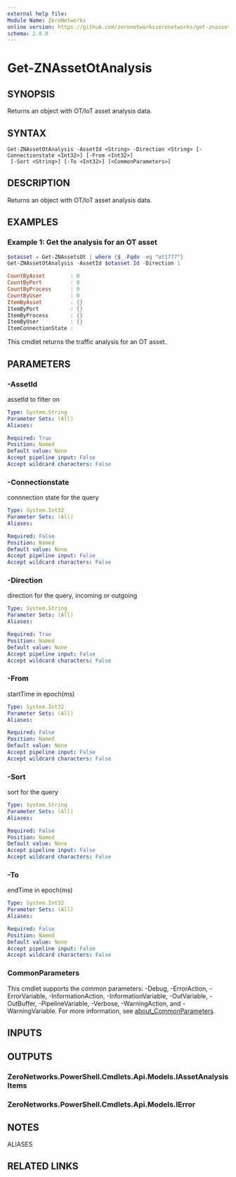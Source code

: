 ```yaml
---
external help file:
Module Name: ZeroNetworks
online version: https://github.com/zeronetworkszeronetworks/get-znassetotanalysis
schema: 2.0.0
---
```


# Get-ZNAssetOtAnalysis

## SYNOPSIS
Returns an object with OT/IoT asset analysis data.

## SYNTAX

```
Get-ZNAssetOtAnalysis -AssetId <String> -Direction <String> [-Connectionstate <Int32>] [-From <Int32>]
 [-Sort <String>] [-To <Int32>] [<CommonParameters>]
```

## DESCRIPTION
Returns an object with OT/IoT asset analysis data.

## EXAMPLES

### Example 1: Get the analysis for an OT asset
```powershell
$otasset = Get-ZNAssetsOt | where {$_.Fqdn -eq "ot1777"}
Get-ZNAssetOtAnalysis -AssetId $otasset.Id -Direction 1

CountByAsset        : 0
CountByPort         : 0
CountByProcess      : 0
CountByUser         : 0
ItemByAsset         : {}
ItemByPort          : {}
ItemByProcess       : {}
ItemByUser          : {}
ItemConnectionState : 
```

This cmdlet returns the traffic analysis for an OT asset.

## PARAMETERS

### -AssetId
assetId to filter on

```yaml
Type: System.String
Parameter Sets: (All)
Aliases:

Required: True
Position: Named
Default value: None
Accept pipeline input: False
Accept wildcard characters: False
```

### -Connectionstate
connnection state for the query

```yaml
Type: System.Int32
Parameter Sets: (All)
Aliases:

Required: False
Position: Named
Default value: None
Accept pipeline input: False
Accept wildcard characters: False
```

### -Direction
direction for the query, incoming or outgoing

```yaml
Type: System.String
Parameter Sets: (All)
Aliases:

Required: True
Position: Named
Default value: None
Accept pipeline input: False
Accept wildcard characters: False
```

### -From
startTime in epoch(ms)

```yaml
Type: System.Int32
Parameter Sets: (All)
Aliases:

Required: False
Position: Named
Default value: None
Accept pipeline input: False
Accept wildcard characters: False
```

### -Sort
sort for the query

```yaml
Type: System.String
Parameter Sets: (All)
Aliases:

Required: False
Position: Named
Default value: None
Accept pipeline input: False
Accept wildcard characters: False
```

### -To
endTime in epoch(ms)

```yaml
Type: System.Int32
Parameter Sets: (All)
Aliases:

Required: False
Position: Named
Default value: None
Accept pipeline input: False
Accept wildcard characters: False
```

### CommonParameters
This cmdlet supports the common parameters: -Debug, -ErrorAction, -ErrorVariable, -InformationAction, -InformationVariable, -OutVariable, -OutBuffer, -PipelineVariable, -Verbose, -WarningAction, and -WarningVariable. For more information, see [about_CommonParameters](http://go.microsoft.com/fwlink/?LinkID=113216).

## INPUTS

## OUTPUTS

### ZeroNetworks.PowerShell.Cmdlets.Api.Models.IAssetAnalysisItems

### ZeroNetworks.PowerShell.Cmdlets.Api.Models.IError

## NOTES

ALIASES

## RELATED LINKS

